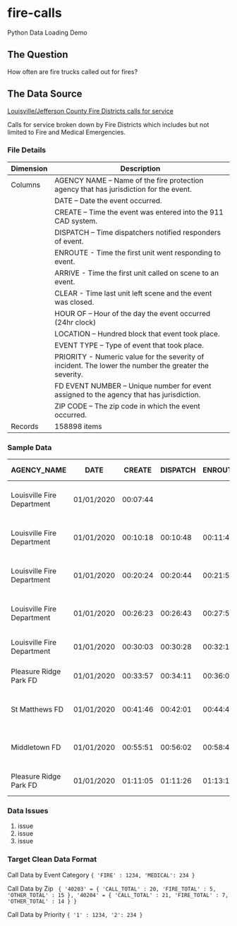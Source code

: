# fire-calls
Python Data Loading Demo

## The Question
How often are fire trucks called out for fires?

## The Data Source

[Louisville/Jefferson County Fire Districts calls for service](https://data.louisvilleky.gov/dataset/louisvillejefferson-county-fire-districts-calls-service)

Calls for service broken down by Fire Districts which includes but not limited to Fire and Medical Emergencies.


### File Details
|Dimension | Description |
| ------ | --------|
| Columns | AGENCY NAME – Name of the fire protection agency that has jurisdiction for the event.|
| |DATE – Date the event occurred.|
| |CREATE – Time the event was entered into the 911 CAD system. |
| |DISPATCH – Time dispatchers notified responders of event. |
| |ENROUTE - Time the first unit went responding to event. |
| |ARRIVE - Time the first unit called on scene to an event.|
| |CLEAR - Time last unit left scene and the event was closed.|
| |HOUR OF – Hour of the day the event occurred (24hr clock)|
| |LOCATION – Hundred block that event took place.|
| |EVENT TYPE – Type of event that took place.|
| |PRIORITY - Numeric value for the severity of incident. The lower the number the greater the severity.|
| |FD EVENT NUMBER – Unique number for event assigned to the agency that has jurisdiction.|
| |ZIP CODE – The zip code in which the event occurred. |
| Records | 158898 items |


### Sample Data


|AGENCY_NAME|DATE|CREATE|DISPATCH|ENROUTE|ARRIVE|CLEAR|HOUR OF|LOCATION|EVENT TYPE|PRIORITY|FD EVENT NUMBER|ZIP_CODE|
|-----------|----|------|--------|-------|------|-----|-------|--------|----------|--------|---------------|---------|
|Louisville Fire Department|01/01/2020|00:07:44||||00:08:00|0000|400 BLOCK OF S 5TH ST|ALARM--Fire Alarm Sounding-Commercial|2|LF190042159|40202|
|Louisville Fire Department|01/01/2020|00:10:18|00:10:48|00:11:48|00:15:41|00:21:13|0000|1200 BLOCK OF LARCHMONT AVE|FIRE--Fire-Type Unknown|2|LF200000001|40215|
|Louisville Fire Department|01/01/2020|00:20:24|00:20:44|00:21:56|00:25:18|00:51:35|0000|1800 BLOCK OF MCCLOSKEY AVE|FIRE--Fire/Close to Structure|2|LF200000002|40210|
|Louisville Fire Department|01/01/2020|00:26:23|00:26:43|00:27:53|00:34:15|00:52:36|0000|100 BLOCK OF COLONIAL OAKS CT|MEDICAL--MEDICAL - MED_CALL|7|LF200000003|40214|
|Louisville Fire Department|01/01/2020|00:30:03|00:30:28|00:32:15|00:37:06|00:56:50|0000|3500 BLOCK OF WHEELER AVE|MEDICAL--MEDICAL - MED_CALL|7|LF200000004|40215|
|Pleasure Ridge Park FD|01/01/2020|00:33:57|00:34:11|00:36:01|00:40:22|01:08:20|0000|8200 BLOCK OF DIXIE HWY|MEDICAL--MEDICAL - MED_CALL|7|F2219007864|40258|
|St Matthews FD|01/01/2020|00:41:46|00:42:01|00:44:45|00:48:58|01:09:06|0000|800 BLOCK OF WASHBURN AVE|FIRE--Dumpster Fire|3|F2619004232|40222|
|Middletown FD|01/01/2020|00:55:51|00:56:02|00:58:47|01:02:47|02:29:05|0000|2500 BLOCK OF EVERGREEN RD|ACCIDENT--Injury Accident|2|F9919005687|40223|
|Pleasure Ridge Park FD|01/01/2020|01:11:05|01:11:26|01:13:10|01:19:38|01:35:31|0100|7800 BLOCK OF BRAMBLE LN|MEDICAL--MEDICAL - MED_CALL|7|F2220000001| |


### Data Issues
1. issue
1. issue
1. issue

### Target Clean Data Format


Call Data by Event Category
`
    {
        'FIRE' : 1234,
        'MEDICAL': 234
    }
`

Call Data by Zip
` 
    {
        '40203' = {
            'CALL_TOTAL' : 20,
            'FIRE_TOTAL' : 5,
            'OTHER_TOTAL' : 15
        },
        '40204' = {
            'CALL_TOTAL' : 21,
            'FIRE_TOTAL' : 7,
            'OTHER_TOTAL' : 14
        }
    }
`

Call Data by Priority
`
    {
        '1' : 1234,
        '2': 234
    }
`

